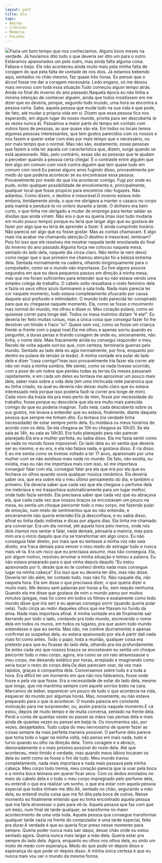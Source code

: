 ```yaml
---
layout: post
title: Ela
tags:
- Amores
- Crônicas
- Memória
- Paixões
---
```


![](https://cdn-images-1.medium.com/max/800/1*wHfaRJGulAKUJz8nXQwU5Q.png)Fazia um bom tempo que nos conhecíamos. Alguns bons meses na verdade. Já havíamos dito tudo o que deveria ser dito um para o outro. Estávamos apaixonados um pelo outro, mas ainda falta alguma coisa. Faltava o beijo. Ele não aconteceu ainda muito mais pela minha falta de coragem do que pela falta de vontade de nós dois. Já estamos bebendo aqui, sentados no chão mesmo, faz quase três horas. Eu pensei que o álcool fosse me dar a coragem necessária. Ledo engano, só me deixou mais nervoso com toda essa situação.Tudo começou algum tempo atrás. Ainda no final do inverno do ano passado.Naquela época eu não tinha a mínima intenção de conhecer alguém, ainda que todos insistissem em me dizer que eu deveria, porque, segundo todo mundo, uma hora se encontra a pessoa certa. Sabe, aquela pessoa que muda tudo na sua vida e que pode, de fato, até mudar a própria vida em si. Dizem que essa pessoa fica nos esperando, em algum lugar do nosso mundo, pronta para ser descoberta (e as vezes nunca é). Passamos a maior parte do tempo em contato com outros tipos de pessoas, as que quase são ela. Em todos os locais temos algumas pessoas interessantes, que tem gostos parecidos com os nossos e nos fazem e querer estar com elas por mais tempo que o necessário, ou por mais tempo que o normal. Mas não são, exatamente, essas pessoas que fazem a vida ter aquela cor característica que, dizem, surge quando se está apaixonado. Não, pelo contrário, essas são as pessoas que te ajudam a perceber quando a pessoa certa chegar. É o contraste entre alguém que tem algo em comum com você contra alguém que tem quase tudo em comum com você.Eu passei alguns anos fugindo disso, provavelmente por medo do que poderia acontecer se eu encontrasse essa pessoa. Provavelmente por medo do que iria acontecer comigo. Fugi por onde eu pude, evitei qualquer possibilidade de envolvimento e, principalmente, qualquer local que fosse propício para encontros não-fugazes. Não adiantou. Como dizem, o destino é inexorável.O inverno estava indo embora, timidamente ainda, o que me obrigava a manter o casaco no corpo pela manhã e pendurá-lo no ombro durante a tarde. O dinheiro era bem curto, o que tinha me obrigado a mudar de emprego para tentar saldar as dívidas que ainda viriam. Não era o que eu queria (mas isso tudo mudaria em muito pouco tempo) porque eu teria que largar algo que eu gostava de fazer por algo que eu teria de aprender a fazer. E ainda cumprindo horário. Não parecia ser algo que eu fosse gostar. Mas as contas chamavam. E algo mais iria acabar me chamando atenção.O destino é inexorável, lembram?Pois foi isso que ele resolveu me mostrar naquela tarde ensolarada do final do inverno do ano passado.Alguma força me colocou naquela mesa, sentado do lado dela, naquele dia cinza-claro. Não tenho (e nem devo) como negar que o que primeiro me chamou atenção foi a beleza extrema dela. Sentada normalmente na cadeira, olhando longinquamente para o computador, como se o mundo não importasse. Eu tive alguns poucos segundos em que eu dava pequenos passos em direção à minha mesa, mas que me foram suficientes para entender que eu não estava vendo uma simples colega de trabalho. O cabelo solto ressaltava o rosto feminino dela e fazia os seus olhos azuis iluminarem a sala toda. Nada mais parecia ter cor naquele momento, tudo estava completamente ofuscado por causa daquele azul profundo e intimidador. O mundo todo parecida ter conspirado para que eu chegasse naquele momento. Ela, como se fosse o movimento mas normal do mundo, me olhou e disse oi. Meu coração pulava, como se quisesse correr para longe dali. Todos os meus instintos diziam 
“é ela!”. Eu deveria ter feito muitas coisas, mas a única coisa que consegui fazer foi lhe devolver um tímido e fraco “oi”. Quase sem voz, como se fosse um criança frente-a-frente com o papai noel.Ela me olhou e apenas sorriu quando eu perguntei, a duras penas e tirando coragem de onde eu, sinceramente, não tinha, o nome dela. Mais fracamente ainda eu consegui responder o meu. Recebi de volta aquele sorriso que, com certeza, terminaria guerras pelo mundo. Sentado ao lado dela eu agia normalmente, por fora, enquanto por dentro eu pulava de tensão (e tesão). A minha vontade era pular do lado dela e dizer 
“casa comigo!”mas isso provavelmente iria fazer ela correr até não ver mais a minha sombra. Me sentei, como se nada tivesse ocorrido, com a pose de um nobre que perdeu todas as terras.Os meses passaram rapidamente, e em cada um deles eu tentava me aproximar um pouco mais dela, saber mais sobre a vida dela (em uma intrincada rede paranoica que eu tinha criado, na qual eu deveria não deixar muito claro que eu estava interessado nela porque isso poderia fazê-la correr pra longe de mim). Cada novo dia trazia ela pra mais perto de mim, fosse por necessidade do trabalho, fosse porque eu descobria que ela era muito mais parecida comigo do que eu poderia imaginar. Tudo nela, cada descoberta sobre os sus gostos, me levava a entender que eu estava, finalmente, diante daquela pessoa que sempre me tinham dito. Eu tentava (na verdade tinha necessidade) de estar sempre perto dela. Eu moldava os meus horários de acordo com os dela. Se ela chegava as 10h eu chegava as 10h30. Se ela saía as 14h, eu saía as 14h30. Era tudo planejado para não parecer planejado.Ela era a mulher perfeita, eu sabia disso. Ela me fazia sentir como se nada no mundo fosse impossível. Do lado dela eu só sentia que deveria ser eu mesmo, e eu era, e ela não falava nada, e gostava disso. E ria disso. E eu me sentia como se tivesse voltado a ter 17 anos, apaixonado por uma mulher com se não existisse mais nada no mundo. De fato, não existia, ou existia, mas eu não me importava mais com isso, só me importava conseguir falar com ela, conseguir falar pra ela que era por ela que eu fechava os olhos quando ouvia qualquer música romântica. Ela deveria saber ora, que era sobre ela o meu último pensamento do dia, e também o primeiro. Ela deveria saber que cada vez que ela chegava o perfume dela me inebriava e me trasportava automaticamente para um lugar melhor, onde tudo fazia sentido. Ela precisava saber que cada vez que eu abraçava ela, que cada cada vez que nossos braços se encostavam um pouco na mesa, eu sentia um choque percorrer todo o meu corpo, me fazendo pular de emoção, num misto de sentimentos que eu não entendia, e sinceramente não queria entender.Ela já desconfiava, e eu sabia disso, afinal eu tinha dado indiretas e dicas por alguns dias. Ela tinha me chamado pra conversar. Era um dia normal, até aquela hora pelo menos, onde nós dois iríamos nos sentar e falar, nada demais, pensaria a maioria, mas para mim era o início daquilo que iria se transformar em algo único. Eu não conseguia falar direito, por mais que eu tentasse a minha voz não saía direito, era fraca demais para vencer o meu medo de estragar tudo e nunca mais vê-la. Era um risco que eu precisava assumir, mas não conseguia. Ela, por algum motivo, resolveu arrumar a minha situação e tomou a palavra. Eu não estava preparado para o que vinha depois daquilo.“Eu estou apaixonado por ti, desde que eu te conheci direito nada mais consegue lugar na minha cabeça”. Era isso que eu deveria ter dito, mas não disse. Deveria ter ido além, ter contado tudo, mas não fiz. Não naquele dia, não naquela hora. Ela sim disse o que precisava dizer, o que queria dizer e muito mais. Me deixou sem palavras por horas a fio, sem reação nenhuma. Quando ela me disse que gostava de mim o mundo parou por muitos minutos (piegas, mas foi como em todos os filmes e exatamente como todo mundo disse que iria ser) e eu apenas consegui sorrir (quando queria pular nela). Tudo cinza ao redor daqueles olhos que me fitavam no fundo da alma. Nada mais importava afinal. A minha vontade era de finalmente sair berrando por todo o lado, contando pra todo mundo, escrevendo o nome dela em todos os muros, em todos os lugares, pra que assim todo mundo entendesse o que eu sentia. Mas não, me contive (burramente) e apenas confirmei as suspeitas dela, eu estava apaixonado por ela.A partir dali nada mais foi como antes. Todo o papo, toda a reunião, qualquer coisa era pretexto para que eu ficasse do lado dela, olhando pra ela profundamente. Se antes cada vez que nossos braços se encostavam eu sentia um choque percorrer todo o meu corpo, agora, era como se um raio atravessasse o meu corpo, me deixando estático por horas, arrepiado e imaginando como seria tocar o resto do corpo dela.Os dias pareciam voar, da vez mais rápidos, graças à companhia dela. Conversamos sobre tudo e a toda a hora. Era difícil ter um momento em que não nos falávamos, fosse onde fosse e pela via que fosse. Era a necessidade de estar do lado dela, mesmo que longe, que me mantinha sempre com aquele sorriso bobo na cara. Marcamos de beber, espairecer um pouco de tudo o que acontecia na vida, esquecer do mundo por algumas horas. Mas, novamente, eu não estava preparado para o que ia acontecer. O mundo parecia em constante motivação para me surpreender, ou, assim parecia naquele momento.E cá estou, depois de muito tempo e de muita conversa, sentado na frente dela. Perdi a conta de quantas vezes eu passei as mãos nas pernas dela e mais ainda de quantas vezes eu pensei em beijá-la. Os movimentos são, por vezes, desajeitados. Tudo culpa do meu nervosismo de querer fazer as coisas sempre da mais perfeita maneira possível. O perfume dela parece que toma todo o lugar na minha volta, não penso em mais nada, tudo é turvo quando eu olho na direção dela. Tomo coragem e a abraço, demoradamente e o mais próximo possível do rosto dela. Até que aconteceu, meio tímido é verdade, mas quando meus lábios tocaram os dela eu senti como se fosse o fim de tudo. Meu mundo travou completamente, nada mais importava e nada mais passava pela minha cabeça. Meu corpo todo tremia, meu coração parecia que ia voar pela boca e a minha boca teimava em querer ficar seca. Com os dedos enrolados no meio do cabelo dela e o todo o meu corpo impregnado pelo perfume dela, eu entendi o que era realizar um sonho, o que era estar com aquela pessoa especial que todos tinham me dito.Ali, sentado no chão, segurando a mão dela, eu entendi muita coisa que me foi dita pela boca de outros. Nesse momento eu finalmente entendo que eu tinha encontrado aquela pessoa que ma faria atravessar o país para vê-la. Aquela pessoa que faz com que um beijo, num final de tarde qualquer, se transforme no maior acontecimento de uma vida toda. Aquela pessoa que consegue transformar qualquer tarde vazia na frente do computador e uma tarde especial, feita pra durar.A verdade é que eu queria ficar preso nesse momento para sempre. Queria poder nunca mais sair daqui, desse chão onde eu estou sentado agora. Queria nunca mais largar a mão dela. Queria estar pra sempre do lado dela. Agora, enquanto eu olhos nos olhos dela, eu sinto um misto de medo com esperança. Medo do que pode vir depois disso e esperança do que pode vir depois disso. A minha única certeza é que eu nunca mais vou ver o mundo da mesma forma.
